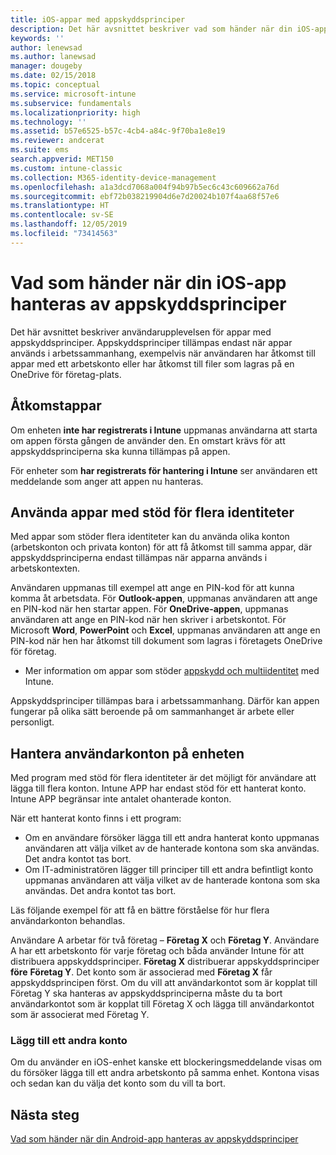 ```yaml
---
title: iOS-appar med appskyddsprinciper
description: Det här avsnittet beskriver vad som händer när din iOS-app hanteras av appskyddsprinciper.
keywords: ''
author: lenewsad
ms.author: lanewsad
manager: dougeby
ms.date: 02/15/2018
ms.topic: conceptual
ms.service: microsoft-intune
ms.subservice: fundamentals
ms.localizationpriority: high
ms.technology: ''
ms.assetid: b57e6525-b57c-4cb4-a84c-9f70ba1e8e19
ms.reviewer: andcerat
ms.suite: ems
search.appverid: MET150
ms.custom: intune-classic
ms.collection: M365-identity-device-management
ms.openlocfilehash: a1a3dcd7068a004f94b97b5ec6c43c609662a76d
ms.sourcegitcommit: ebf72b038219904d6e7d20024b107f4aa68f57e6
ms.translationtype: HT
ms.contentlocale: sv-SE
ms.lasthandoff: 12/05/2019
ms.locfileid: "73414563"
---
```

# <a name="what-to-expect-when-your-ios-app-is-managed-by-app-protection-policies"></a>Vad som händer när din iOS-app hanteras av appskyddsprinciper

 Det här avsnittet beskriver användarupplevelsen för appar med appskyddsprinciper. Appskyddsprinciper tillämpas endast när appar används i arbetssammanhang, exempelvis när användaren har åtkomst till appar med ett arbetskonto eller har åtkomst till filer som lagras på en OneDrive för företag-plats.

## <a name="access-apps"></a>Åtkomstappar

Om enheten **inte har registrerats i Intune** uppmanas användarna att starta om appen första gången de använder den. En omstart krävs för att appskyddsprinciperna ska kunna tillämpas på appen.

<!--- The following screenshot from the Skype app illustrates this restart request: --->

<!---  ![Screenshot of the iOS device showing PIN prompt](./media/end-user-mam-apps-ios/iOS_AppPINPrompt.png) --->

För enheter som **har registrerats för hantering i Intune** ser användaren ett meddelande som anger att appen nu hanteras.

## <a name="use-apps-with-multi-identity-support"></a>Använda appar med stöd för flera identiteter

Med appar som stöder flera identiteter kan du använda olika konton (arbetskonton och privata konton) för att få åtkomst till samma appar, där appskyddsprinciperna endast tillämpas när apparna används i arbetskontexten.  

Användaren uppmanas till exempel att ange en PIN-kod för att kunna komma åt arbetsdata. För **Outlook-appen**, uppmanas användaren att ange en PIN-kod när hen startar appen. För **OneDrive-appen**, uppmanas användaren att ange en PIN-kod när hen skriver i arbetskontot.  För Microsoft **Word**, **PowerPoint** och **Excel**, uppmanas användaren att ange en PIN-kod när hen har åtkomst till dokument som lagras i företagets OneDrive för företag.

- Mer information om appar som stöder [appskydd och multiidentitet](https://www.microsoft.com/cloud-platform/microsoft-intune-apps) med Intune.

Appskyddsprinciper tillämpas bara i arbetssammanhang. Därför kan appen fungerar på olika sätt beroende på om sammanhanget är arbete eller personligt.

## <a name="manage-user-accounts-on-the-device"></a>Hantera användarkonton på enheten

Med program med stöd för flera identiteter är det möjligt för användare att lägga till flera konton.  Intune APP har endast stöd för ett hanterat konto.  Intune APP begränsar inte antalet ohanterade konton.

När ett hanterat konto finns i ett program:

- Om en användare försöker lägga till ett andra hanterat konto uppmanas användaren att välja vilket av de hanterade kontona som ska användas.  Det andra kontot tas bort.
- Om IT-administratören lägger till principer till ett andra befintligt konto uppmanas användaren att välja vilket av de hanterade kontona som ska användas.  Det andra kontot tas bort.

Läs följande exempel för att få en bättre förståelse för hur flera användarkonton behandlas.

Användare A arbetar för två företag – **Företag X** och **Företag Y**. Användare A har ett arbetskonto för varje företag och båda använder Intune för att distribuera appskyddsprinciper. **Företag X** distribuerar appskyddsprinciper **före** **Företag Y**. Det konto som är associerad med **Företag X** får appskyddsprincipen först. Om du vill att användarkontot som är kopplat till Företag Y ska hanteras av appskyddsprinciperna måste du ta bort användarkontot som är kopplat till Företag X och lägga till användarkontot som är associerat med Företag Y.

### <a name="add-a-second-account"></a>Lägg till ett andra konto

Om du använder en iOS-enhet kanske ett blockeringsmeddelande visas om du försöker lägga till ett andra arbetskonto på samma enhet. Kontona visas och sedan kan du välja det konto som du vill ta bort.

## <a name="next-steps"></a>Nästa steg

[Vad som händer när din Android-app hanteras av appskyddsprinciper](end-user-mam-apps-android.md)
